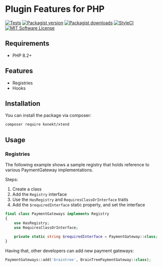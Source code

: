 # Plugin Features for PHP

[![Tests](https://img.shields.io/github/actions/workflow/status/artkonekt/xtend/tests.yml?branch=master&style=flat-square)](https://github.com/artkonekt/xtend/actions?query=workflow%3Atests)
[![Packagist version](https://img.shields.io/packagist/v/konekt/xtend.svg?style=flat-square)](https://packagist.org/packages/konekt/xtend)
[![Packagist downloads](https://img.shields.io/packagist/dt/konekt/xtend.svg?style=flat-square)](https://packagist.org/packages/konekt/xtend)
[![StyleCI](https://styleci.io/repos/725654237/shield?branch=master)](https://styleci.io/repos/725654237)
[![MIT Software License](https://img.shields.io/badge/license-MIT-blue.svg?style=flat-square)](LICENSE.md)


## Requirements

- PHP 8.2+

## Features

- Registries
- Hooks

## Installation

You can install the package via composer:

```bash
composer require konekt/xtend
```

## Usage

### Registries

The following example shows a sample registry that holds reference to various PaymentGateway implementations.

Steps:

1. Create a class
2. Add the `Registry` interface
3. Use the `HasRegistry` and `RequiresClassOrInterface` traits
4. Add the `$requiredInterface` static property, and set the interface

```php
final class PaymentGateways implements Registry
{
    use HasRegistry;
    use RequiresClassOrInterface;
    
    private static string $requiredInterface = PaymentGateway::class;
}
```

Having that, other developers can add new payment gateways:

```php
PaymentGateways::add('braintree', BrainTreePaymentGateway::class);
```
